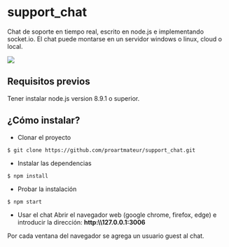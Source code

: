 # support_chat
Chat de soporte en tiempo real, escrito en node.js e implementando socket.io.
El chat puede montarse en un servidor windows o linux, cloud o local.

<img src="https://media.giphy.com/media/1rQnlJ9WWYS15HWJqG/giphy.gif" />


## Requisitos previos
Tener instalar node.js version 8.9.1 o superior.


## ¿Cómo instalar?
+ Clonar el proyecto

```{r, engine='bash', count_lines}
$ git clone https://github.com/proartmateur/support_chat.git
```
+ Instalar las dependencias
```{r, engine='bash', count_lines}
$ npm install
```
+ Probar la instalación
```{r, engine='bash', count_lines}
$ npm start
```
+ Usar el chat
Abrir el navegador web (google chrome, firefox, edge) e introducir la dirección: **http:\\\\127.0.0.1:3006**

Por cada ventana del navegador se agrega un usuario guest al chat.
